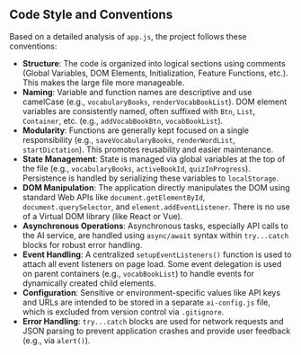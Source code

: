 ## Code Style and Conventions

Based on a detailed analysis of `app.js`, the project follows these conventions:

- **Structure**: The code is organized into logical sections using comments (Global Variables, DOM Elements, Initialization, Feature Functions, etc.). This makes the large file more manageable.
- **Naming**: Variable and function names are descriptive and use camelCase (e.g., `vocabularyBooks`, `renderVocabBookList`). DOM element variables are consistently named, often suffixed with `Btn`, `List`, `Container`, etc. (e.g., `addVocabBookBtn`, `vocabBookList`).
- **Modularity**: Functions are generally kept focused on a single responsibility (e.g., `saveVocabularyBooks`, `renderWordList`, `startDictation`). This promotes reusability and easier maintenance.
- **State Management**: State is managed via global variables at the top of the file (e.g., `vocabularyBooks`, `activeBookId`, `quizInProgress`). Persistence is handled by serializing these variables to `localStorage`.
- **DOM Manipulation**: The application directly manipulates the DOM using standard Web APIs like `document.getElementById`, `document.querySelector`, and `element.addEventListener`. There is no use of a Virtual DOM library (like React or Vue).
- **Asynchronous Operations**: Asynchronous tasks, especially API calls to the AI service, are handled using `async/await` syntax within `try...catch` blocks for robust error handling.
- **Event Handling**: A centralized `setupEventListeners()` function is used to attach all event listeners on page load. Some event delegation is used on parent containers (e.g., `vocabBookList`) to handle events for dynamically created child elements.
- **Configuration**: Sensitive or environment-specific values like API keys and URLs are intended to be stored in a separate `ai-config.js` file, which is excluded from version control via `.gitignore`.
- **Error Handling**: `try...catch` blocks are used for network requests and JSON parsing to prevent application crashes and provide user feedback (e.g., via `alert()`).